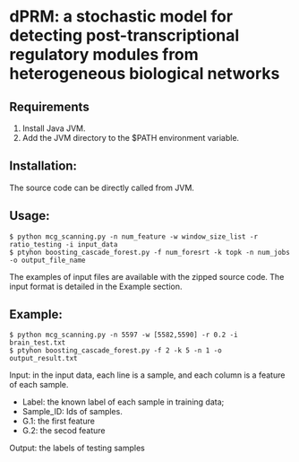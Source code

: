 # dPRM: a stochastic model for detecting post-transcriptional regulatory modules from  heterogeneous biological networks 

Requirements
------------
  1. Install Java JVM.
  2. Add the JVM directory to the $PATH environment variable.

Installation:
------------
  The source code can be directly called from JVM.

Usage:
--------------------------------

    $ python mcg_scanning.py -n num_feature -w window_size_list -r ratio_testing -i input_data
    $ ptyhon boosting_cascade_forest.py -f num_foresrt -k topk -n num_jobs -o output_file_name 
    
The examples of input files are available with the zipped source code. The input format is detailed in the Example section.

Example:
--------------------------------

    $ python mcg_scanning.py -n 5597 -w [5582,5590] -r 0.2 -i brain_test.txt
    $ ptyhon boosting_cascade_forest.py -f 2 -k 5 -n 1 -o output_result.txt

Input: in the input data, each line is a sample, and each column is a feature of each sample. 

  - Label: the known label of each sample in training data;
  - Sample_ID: Ids of samples.
  - G.1: the first feature
  - G.2: the secod feature

Output: the labels of testing samples
